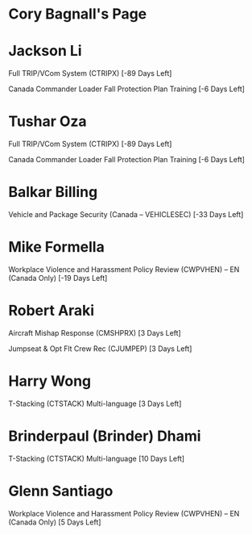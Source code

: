 # Cory Bagnall's Page




# Jackson Li


Full TRIP/VCom System (CTRIPX) [-89 Days Left]

Canada Commander Loader Fall Protection Plan Training [-6 Days Left]



# Tushar Oza


Full TRIP/VCom System (CTRIPX) [-89 Days Left]

Canada Commander Loader Fall Protection Plan Training [-6 Days Left]



# Balkar Billing


Vehicle and Package Security (Canada – VEHICLESEC) [-33 Days Left]



# Mike Formella


Workplace Violence and Harassment Policy Review (CWPVHEN) – EN (Canada Only) [-19 Days Left]



# Robert Araki


Aircraft Mishap Response (CMSHPRX) [3 Days Left]

Jumpseat & Opt Flt Crew Rec (CJUMPEP) [3 Days Left]



# Harry Wong


T-Stacking (CTSTACK) Multi-language [3 Days Left]



# Brinderpaul (Brinder) Dhami


T-Stacking (CTSTACK) Multi-language [10 Days Left]



# Glenn Santiago


Workplace Violence and Harassment Policy Review (CWPVHEN) – EN (Canada Only) [5 Days Left]




